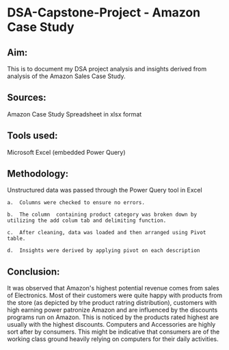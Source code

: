 # DSA-Capstone-Project - Amazon Case Study


## Aim: 

   This is to document my DSA project analysis and insights derived from analysis of the Amazon Sales Case Study.

## Sources: 

   Amazon Case Study Spreadsheet in xlsx format

## Tools used: 

   Microsoft Excel (embedded Power Query)

## Methodology: 

Unstructured data was passed through the Power Query tool in Excel
   
    a.  Columns were checked to ensure no errors.

    b.  The column  containing product category was broken down by utilizing the add colum tab and delimiting function.

    c.  After cleaning, data was loaded and then arranged using Pivot table.

    d.  Insights were derived by applying pivot on each description

## Conclusion:

It was observed that Amazon's highest potential revenue comes from sales of Electronics. Most of their customers were quite happy with products from the store (as depicted by trhe product ratring distribution), customers with high earning power patronize Amazon and are influenced by the discounts programs run on Amazon. This is noticed by the products rated highest are usually with the highest discounts. Computers and Accessories are highly sort after by consumers. This might be indicative that consumers are of the working class ground heavily relying on computers for their daily activities.
